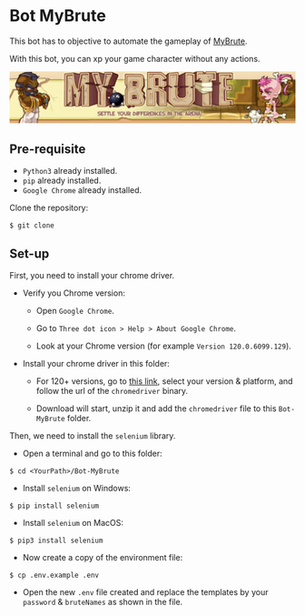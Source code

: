 # Bot MyBrute

This bot has to objective to automate the gameplay of [MyBrute](https://brute.eternaltwin.org/).

With this bot, you can xp your game character without any actions.

![](./img/MyBrute.png)

## Pre-requisite

- `Python3` already installed.
- `pip` already installed.
- `Google Chrome` already installed.

Clone the repository:

```
$ git clone
```

## Set-up

First, you need to install your chrome driver.

- Verify you Chrome version:

  - Open `Google Chrome`.

  - Go to `Three dot icon > Help > About Google Chrome`.

  - Look at your Chrome version (for example `Version 120.0.6099.129`).

- Install your chrome driver in this folder:

  - For 120+ versions, go to [this link](https://googlechromelabs.github.io/chrome-for-testing/), select your version & platform, and follow the url of the `chromedriver` binary.

  - Download will start, unzip it and add the `chromedriver` file to this `Bot-MyBrute` folder.

Then, we need to install the `selenium` library.

- Open a terminal and go to this folder:

```
$ cd <YourPath>/Bot-MyBrute
```

- Install `selenium` on Windows:

```
$ pip install selenium
```

- Install `selenium` on MacOS:

```
$ pip3 install selenium
```

- Now create a copy of the environment file:

```
$ cp .env.example .env
```

- Open the new `.env` file created and replace the templates by your `password` & `bruteNames` as shown in the file.
